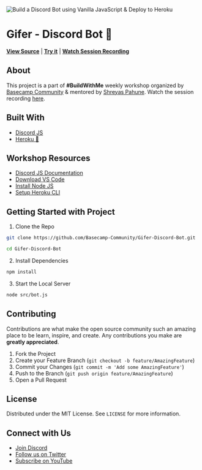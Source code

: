 ![Build a Discord Bot using Vanilla JavaScript & Deploy to Heroku](https://user-images.githubusercontent.com/59148052/125574700-ac6df755-1340-4e87-8319-4e29ebcaa30c.png)

# Gifer - Discord Bot 🤖


[**View Source**](https://github.com/Basecamp-Community/Gifer-Discord-Bot) | [**Try it**](https://discord.com/oauth2/authorize?client_id=859672960185270282&permissions=182272&scope=bot) | [**Watch Session Recording**](https://youtu.be/FAbGyOPxw-U)


## About
This project is a part of **#BuildWithMe** weekly workshop organized by [Basecamp Community](https://github.com/Basecamp-Community) & mentored by [Shreyas Pahune](https://github.com/shreyazz). Watch the session recording [here](https://youtu.be/FAbGyOPxw-U).


## Built With

- [Discord JS](https://discord.js.org/)
- [Heroku 🚀](https://www.heroku.com/)

## Workshop Resources
<!-- - [React Basics Presentation Slides](https://tinyurl.com/2zzhdnx3) -->
- [Discord JS Documentation](https://discord.js.org/#/docs/main/stable/general/welcome)
- [Download VS Code](https://code.visualstudio.com/download)
- [Install Node JS](https://nodejs.org/en/download/)
- [Setup Heroku CLI](https://devcenter.heroku.com/articles/heroku-cli)

## Getting Started with Project
1. Clone the Repo
```bash
git clone https://github.com/Basecamp-Community/Gifer-Discord-Bot.git

cd Gifer-Discord-Bot
```
2. Install Dependencies
```bash
npm install
```
3. Start the Local Server
```bash
node src/bot.js
```

## Contributing

Contributions are what make the open source community such an amazing place to be learn, inspire, and create. Any contributions you make are **greatly appreciated**.

1. Fork the Project
2. Create your Feature Branch (`git checkout -b feature/AmazingFeature`)
3. Commit your Changes (`git commit -m 'Add some AmazingFeature'`)
4. Push to the Branch (`git push origin feature/AmazingFeature`)
5. Open a Pull Request

## License

Distributed under the MIT License. See `LICENSE` for more information.

## Connect with Us
- [Join Discord](http://bit.ly/basecamp-discord)
- [Follow us on Twitter](https://twitter.com/basecampxd)
- [Subscribe on YouTube](https://bit.ly/basecamp-subscribe)
